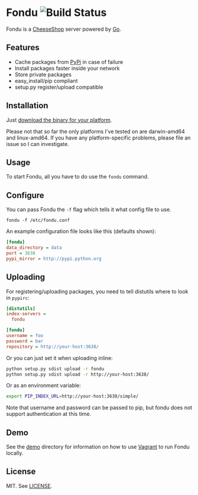 # Fondu ![Build Status](https://travis-ci.org/geetarista/fondu.png)

Fondu is a [CheeseShop](http://wiki.python.org/moin/CheeseShop) server powered by [Go](http://golang.org/).

## Features

* Cache packages from [PyPi](http://pypi.python.org/) in case of failure
* Install packages faster inside your network
* Store private packages
* easy_install/pip compliant
* setup.py register/upload compatible

## Installation

Just [download the binary for your platform](https://github.com/geetarista/fondu/releases).

Please not that so far the only platforms I've tested on are darwin-amd64 and linux-amd64. If you have any platform-specific problems, please file an issue so I can investigate.

## Usage

To start Fondu, all you have to do use the `fondu` command.

## Configure

You can pass Fondu the `-f` flag which tells it what config file to use.

```shell
fondu -f /etc/fondu.conf
```

An example configuration file looks like this (defaults shown):

```ini
[fondu]
data_directory = data
port = 3638
pypi_mirror = http://pypi.python.org
```

## Uploading

For registering/uploading packages, you need to tell distutils where to look in `pypirc`:

```ini
[distutils]
index-servers =
  fondu

[fondu]
username = foo
password = bar
repository = http://your-host:3638/
```

Or you can just set it when uploading inline:

```bash
python setup.py sdist upload -r fondu
python setup.py sdist upload -r http://your-host:3638/
```

Or as an environment variable:

```bash
export PIP_INDEX_URL=http://your-host:3638/simple/
```

Note that username and password can be passed to pip, but fondu does not support authentication at this time.

## Demo

See the [demo](https://github.com/geetarista/fondu/tree/master/demo) directory for information on how to use [Vagrant](http://www.vagrantup.com/) to run Fondu locally.

## License

MIT. See [LICENSE](https://github.com/geetarista/fondu/blob/master/LICENSE).

